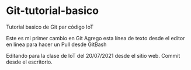 # Git-tutorial-basico
Tutorial basico de Git par código IoT

Este es mi primer cambio en Git
Agrego esta línea de texto desde el editor en línea para hacer un Pull desde GitBash

Editando para la clase de IoT del 20/07/2021 desde el sitio web.
Commit desde el escritorio.
